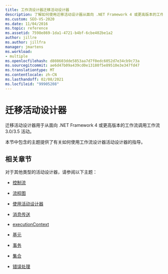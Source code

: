 ```yaml
---
title: 工作流设计器迁移活动设计器
description: 了解如何使用迁移活动设计器从面向 .NET Framework 4 或更高版本的工作流调用 workflow 3.0/3.5 活动。
ms.custom: SEO-VS-2020
ms.date: 11/04/2016
ms.topic: reference
ms.assetid: 7598e869-1da1-4721-b4bf-6cbe402be1a2
author: jillre
ms.author: jillfra
manager: jmartens
ms.workload:
- multiple
ms.openlocfilehash: d808603dde5853aa7d7f0edc6052d7e34cb9c73a
ms.sourcegitcommit: ae6d47b09a439cd0e13180f5e89510e3e347fd47
ms.translationtype: MT
ms.contentlocale: zh-CN
ms.lasthandoff: 02/08/2021
ms.locfileid: "99905208"
---
```

# <a name="migration-activity-designers"></a>迁移活动设计器

迁移活动设计器用于从面向 .NET Framework 4 或更高版本的工作流调用工作流 3.0/3.5 活动。

本节中包含的主题提供了有关如何使用工作流设计器活动设计器的指导。

## <a name="related-sections"></a>相关章节

对于其他类型的活动设计器，请参阅以下主题：

- [控制流](../workflow-designer/control-flow-activity-designers.md)

- [流程图](../workflow-designer/flowchart-activity-designers.md)

- [使用活动设计器](control-flow-activity-designers.md)

- [消息传送](../workflow-designer/messaging-activity-designers.md)

- [executionContext](../workflow-designer/runtime-activity-designers.md)

- [基元](../workflow-designer/primitives-activity-designers.md)

- [事务](../workflow-designer/transaction-activity-designers.md)

- [集合](../workflow-designer/collection-activity-designers.md)

- [错误处理](../workflow-designer/error-handling-activity-designers.md)